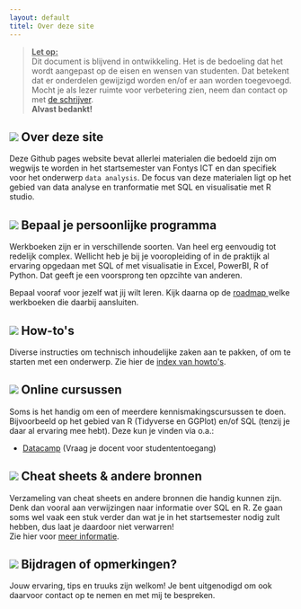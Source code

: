 ```yaml
---
layout: default
titel: Over deze site
---
```


> **<ins>Let op:</ins>**\
> Dit document is blijvend in ontwikkeling. Het is de bedoeling dat het wordt aangepast op de eisen en wensen van studenten.
> Dat betekent dat er onderdelen gewijzigd worden en/of er aan worden toegevoegd. Mocht je als lezer ruimte voor verbetering zien, neem dan contact op met [de schrijver](mailto:k.velthuijs@fontys.nl).\
> **Alvast bedankt!**

## <span> <img class="inline-icon fg-red" src="./assets/svg/info.svg" /> Over deze site

Deze Github pages website bevat allerlei materialen die bedoeld zijn om wegwijs te worden in het startsemester van Fontys ICT en dan specifiek voor het onderwerp `data analysis`. De focus van deze materialen ligt op het gebied van data analyse en tranformatie met SQL en visualisatie met R studio.

## <span> <img class="inline-icon fg-red" src="./assets/svg/route.svg" /> Bepaal je persoonlijke programma

Werkboeken zijn er in verschillende soorten. Van heel erg eenvoudig tot redelijk complex. Wellicht heb je bij je vooropleiding of in de praktijk al ervaring opgedaan met SQL of met visualisatie in Excel, PowerBI, R of Python. Dat geeft je een voorsprong ten opzcihte van anderen.

Bepaal vooraf voor jezelf wat jij wilt leren. Kijk daarna op de [roadmap ](roadmap.md) welke werkboeken die daarbij aansluiten.

## <span> <img class="inline-icon fg-red" src="./assets/svg/question.svg" /> How-to's

Diverse instructies om technisch inhoudelijke zaken aan te pakken, of om te starten met een onderwerp. Zie hier de [index van howto's](howto.md).

## <span> <img class="inline-icon fg-red" src="./assets/svg/book.svg" /> Online cursussen

Soms is het handig om een of meerdere kennismakingscursussen te doen. Bijvoorbeeld op het gebied van R (Tidyverse en GGPlot) en/of SQL (tenzij je daar al ervaring mee hebt). Deze kun je vinden via o.a.:

- [Datacamp](https://www.datacamp.com/) (Vraag je docent voor studententoegang)

## <span> <img class="inline-icon fg-red" src="./assets/svg/search.svg" /> Cheat sheets & andere bronnen

Verzameling van cheat sheets en andere bronnen die handig kunnen zijn. Denk dan vooral aan verwijzingen naar informatie over SQL en R. Ze gaan soms wel vaak een stuk verder dan wat je in het startsemester nodig zult hebben, dus laat je daardoor niet verwarren!  
Zie hier voor [meer informatie](cheeatsheets.md).

## <span> <img class="inline-icon fg-red" src="./assets/svg/comment.svg" /> Bijdragen of opmerkingen?

Jouw ervaring, tips en truuks zijn welkom! Je bent uitgenodigd om ook daarvoor contact op te nemen en met mij te bespreken.
